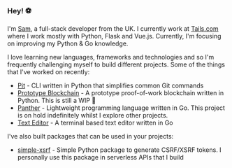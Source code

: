 ### Hey! :soccer:

I'm [Sam](https://twitter.com/SamNewby_), a full-stack developer from the UK. I currently work at [Tails.com](https://tails.com) where I work mostly with Python, Flask and Vue.js. Currently, I'm focusing on improving my Python & Go knowledge.

I love learning new languages, frameworks and technologies and so I'm frequently challenging myself to build different projects. Some of the things that I've worked on recently:
- [Pit](https://github.com/NWBY/pit) - CLI written in Python that simplifies common Git commands
- [Prototype Blockchain](https://github.com/NWBY/hackday-blockchain) - A prototype proof-of-work blockchain written in Python. This is still a WIP 🚧
- [Panther](https://github.com/NWBY/panther) - Lightweight programming language written in Go. This project is on hold indefinitely whilst I explore other projects.
- [Text Editor](https://github.com/NWBY/hackday-editor) - A terminal based text editor written in Go

I've also built packages that can be used in your projects:
- [simple-xsrf](https://github.com/NWBY/simple-xsrf) - Simple Python package to generate CSRF/XSRF tokens. I personally use this package in serverless APIs that I build
